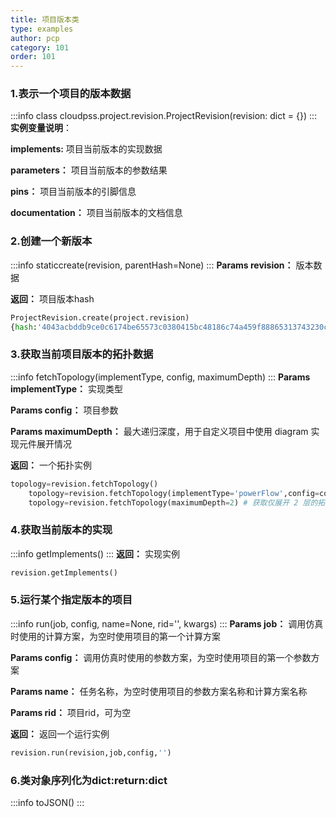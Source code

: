 ```yaml
---
title: 项目版本类
type: examples
author: pcp
category: 101
order: 101
---
```


### 1.表示一个项目的版本数据
:::info
class cloudpss.project.revision.ProjectRevision(revision: dict = {})
:::
**实例变量说明**：

**implements:** 项目当前版本的实现数据

**parameters：** 项目当前版本的参数结果

**pins：** 项目当前版本的引脚信息

**documentation：** 项目当前版本的文档信息

### 2.创建一个新版本
:::info
staticcreate(revision, parentHash=None)
:::
**Params revision：**  版本数据

**返回：**  项目版本hash
```python
ProjectRevision.create(project.revision)
{hash:'4043acbddb9ce0c6174be65573c0380415bc48186c74a459f88865313743230c'}
```

### 3.获取当前项目版本的拓扑数据
:::info
fetchTopology(implementType, config, maximumDepth)
:::
**Params implementType：**  实现类型

**Params config：**  项目参数

**Params maximumDepth：**  最大递归深度，用于自定义项目中使用 diagram 实现元件展开情况

**返回：**  一个拓扑实例

```python
topology=revision.fetchTopology()
    topology=revision.fetchTopology(implementType='powerFlow',config=config) # 获取潮流实现的拓扑数据
    topology=revision.fetchTopology(maximumDepth=2) # 获取仅展开 2 层的拓扑数据
```

### 4.获取当前版本的实现
:::info
getImplements()
:::
**返回：**  实现实例
```python
revision.getImplements()
```

### 5.运行某个指定版本的项目
:::info
run(job, config, name=None, rid='', kwargs)
:::
**Params job：**  调用仿真时使用的计算方案，为空时使用项目的第一个计算方案

**Params config：**  调用仿真时使用的参数方案，为空时使用项目的第一个参数方案

**Params name：**  任务名称，为空时使用项目的参数方案名称和计算方案名称

**Params rid：**  项目rid，可为空

**返回：**  返回一个运行实例

```python
revision.run(revision,job,config,'')
```

### 6.类对象序列化为dict:return:dict
:::info
toJSON()
:::